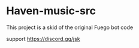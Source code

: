 # Haven-music-src
This project is a skid of the original Fuego bot code

support https://discord.gg/jsk
